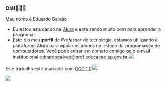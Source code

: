 ### Olá!🧑‍🤝‍🧑
Meu nome é Eduardo Galvão
- Eu estou estudando na  [Alura](https://www.alurastart.com.br) e está sendo muito bom para aprender a programar.
- Este é o meu **perfil** de _Professor_ de tecnologia, estamos utilizando a plataforma Alura para apoiar os alunos no estudo da programação de computadores.
Você pode entrar em contato comigo pelo e-mail institucional eduardogalvao@prof.educacao.sp.gov.br
![](link)
<p xmlns:cc="http://creativecommons.org/ns#" >Este trabalho está marcado com <a href="https://creativecommons.org/publicdomain/zero/1.0/?ref=chooser-v1" target="_blank" rel="license noopener noreferrer" style="display:inline-block;" >CC0 1.0<img style="altura:22px!importante; margem-esquerda: 3px; vertical-align:text-bottom;" src="https://mirrors.creativecommons.org/presskit/icons/cc.svg?ref=chooser-v1" alt=""><img style="height:22px!important; margem-esquerda: 3px; vertical-align:text-bottom;" src="https://mirrors.creativecommons.org/presskit/icons/zero.svg?ref=chooser-v1" alt=""></a></p>

![](https://media1.tenor.com/m/El4SZ6oDnw8AAAAC/aspen-trees.gif)



